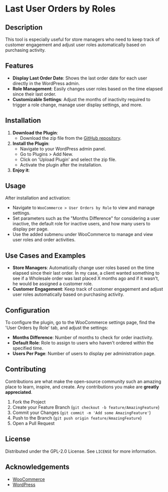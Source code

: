 # Last User Orders by Roles

## Description

This tool is especially useful for store managers who need to keep track of customer engagement and adjust user roles automatically based on purchasing activity.

## Features

- **Display Last Order Date**: Shows the last order date for each user directly in the WordPress admin.
- **Role Management**: Easily changes user roles based on the time elapsed since their last order.
- **Customizable Settings**: Adjust the months of inactivity required to trigger a role change, manage user display settings, and more.

## Installation

1. **Download the Plugin**:
   - Download the zip file from the [GitHub repository](https://github.com/MrGKanev/Last-User-Orders-by-Roles).
2. **Install the Plugin**:
   - Navigate to your WordPress admin panel.
   - Go to Plugins > Add New.
   - Click on 'Upload Plugin' and select the zip file.
   - Activate the plugin after the installation.
3. **Enjoy it**:

## Usage

After installation and activation:

- Navigate to `WooCommerce > User Orders by Role` to view and manage settings.
- Set parameters such as the "Months Difference" for considering a user inactive, the default role for inactive users, and how many users to display per page.
- Use the added submenu under WooCommerce to manage and view user roles and order activities.

## Use Cases and Examples

- **Store Managers**: Automatically change user roles based on the time elapsed since their last order. In my case, a client wanted something to see if a Wholesale order was last placed X months ago and if it wasn't, he would be assigned a customer role.
- **Customer Engagement**: Keep track of customer engagement and adjust user roles automatically based on purchasing activity.

## Configuration

To configure the plugin, go to the WooCommerce settings page, find the 'User Orders by Role' tab, and adjust the settings:

- **Months Difference**: Number of months to check for order inactivity.
- **Default Role**: Role to assign to users who haven't ordered within the specified time.
- **Users Per Page**: Number of users to display per administration page.

## Contributing

Contributions are what make the open-source community such an amazing place to learn, inspire, and create. Any contributions you make are **greatly appreciated**.

1. Fork the Project
2. Create your Feature Branch (`git checkout -b feature/AmazingFeature`)
3. Commit your Changes (`git commit -m 'Add some AmazingFeature'`)
4. Push to the Branch (`git push origin feature/AmazingFeature`)
5. Open a Pull Request

## License

Distributed under the GPL-2.0 License. See `LICENSE` for more information.

## Acknowledgements

- [WooCommerce](https://woocommerce.com/)
- [WordPress](https://wordpress.org/)
